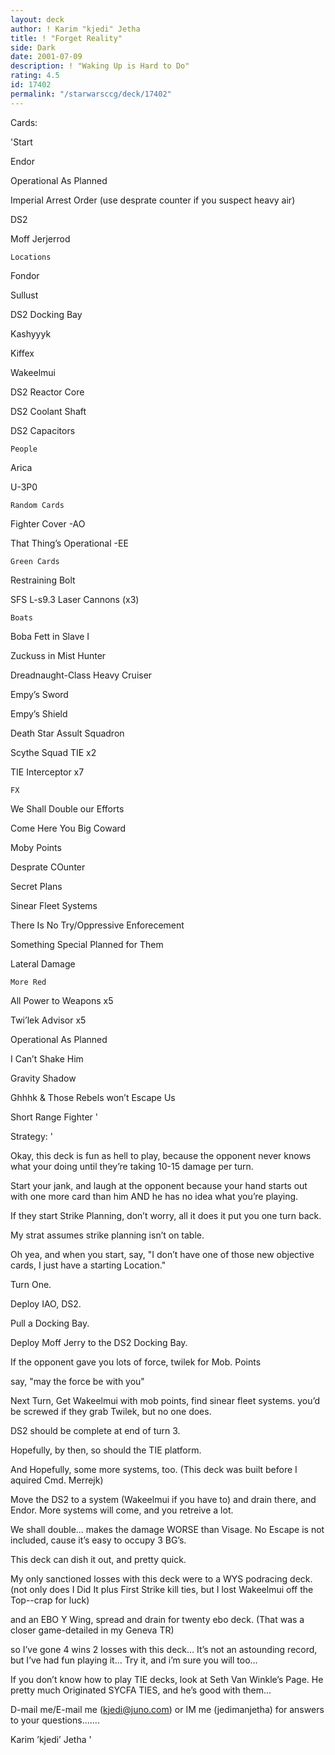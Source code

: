 ```yaml
---
layout: deck
author: ! Karim "kjedi" Jetha
title: ! "Forget Reality"
side: Dark
date: 2001-07-09
description: ! "Waking Up is Hard to Do"
rating: 4.5
id: 17402
permalink: "/starwarsccg/deck/17402"
---
```

Cards: 

'Start

Endor

Operational As Planned

Imperial Arrest Order (use desprate counter if you suspect heavy air)

DS2

Moff Jerjerrod


	Locations

Fondor

Sullust

DS2 Docking Bay

Kashyyyk

Kiffex

Wakeelmui

DS2 Reactor Core

DS2 Coolant Shaft

DS2 Capacitors


	People

Arica

U-3P0


	Random Cards

Fighter Cover -AO

That Thing’s Operational -EE


	Green Cards

Restraining Bolt

SFS L-s9.3 Laser Cannons (x3)


	Boats

Boba Fett in Slave I

Zuckuss in Mist Hunter

Dreadnaught-Class Heavy Cruiser

Empy’s Sword

Empy’s Shield

Death Star Assult Squadron

Scythe Squad TIE x2

TIE Interceptor x7


	FX

We Shall Double our Efforts

Come Here You Big Coward

Moby Points

Desprate COunter

Secret Plans

Sinear Fleet Systems

There Is No Try/Oppressive Enforecement

Something Special Planned for Them

Lateral Damage


	More Red

All Power to Weapons x5

Twi’lek Advisor x5

Operational As Planned

I Can’t Shake Him

Gravity Shadow

Ghhhk & Those Rebels won’t Escape Us

Short Range Fighter '

Strategy: '

 
Okay, this deck is fun as hell to play, because the opponent never knows what your doing until they’re taking 10-15 damage per turn.


Start your jank, and laugh at the opponent because your hand starts out with one more card than him AND he has no idea what you’re playing.

If they start Strike Planning, don’t worry, all it does it put you one turn back.

My strat assumes strike planning isn’t on table.


Oh yea, and when you start, say, "I don’t have one of those new objective cards, I just have a starting Location." 


Turn One.

Deploy IAO, DS2.

Pull a Docking Bay.

Deploy Moff Jerry to the DS2 Docking Bay.

If the opponent gave you lots of force, twilek for Mob. Points

say, "may the force be with you"


Next Turn, Get Wakeelmui with mob points, find sinear fleet systems.  you’d be screwed if they grab Twilek, but no one does.


DS2 should be complete at end of turn 3.  

Hopefully, by then, so should the TIE platform.

And Hopefully, some more systems, too. (This deck was built before I aquired Cmd. Merrejk)


Move the DS2 to a system (Wakeelmui if you have to) and drain there, and Endor.  More systems will come, and you retreive a lot.

We shall double... makes the damage WORSE than Visage.  No Escape is not included, cause it’s easy to occupy 3 BG’s.

This deck can dish it out, and pretty quick.


My only sanctioned losses with this deck were to a WYS podracing deck. (not only does I Did It plus First Strike kill ties, but I lost Wakeelmui off the Top--crap for luck)

and an EBO Y Wing, spread and drain for twenty ebo deck.  (That was a closer game-detailed in my Geneva TR)

so I’ve gone 4 wins 2 losses with this deck... It’s not an astounding record, but I’ve had fun playing it... Try it, and i’m sure you will too...


If you don’t know how to play TIE decks, look at Seth Van Winkle’s Page.  He pretty much Originated SYCFA TIES, and he’s good with them...


D-mail me/E-mail me (kjedi@juno.com) or IM me (jedimanjetha) for answers to your questions.......


Karim ’kjedi’ Jetha '
